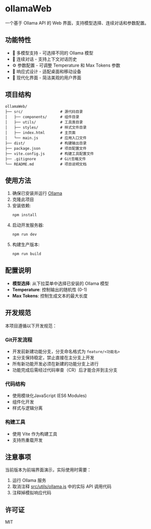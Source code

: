 # ollamaWeb

一个基于 Ollama API 的 Web 界面，支持模型选择、连续对话和参数配置。

## 功能特性

- 🤖 多模型支持 - 可选择不同的 Ollama 模型
- 💬 连续对话 - 支持上下文对话历史
- ⚙️ 参数配置 - 可调整 Temperature 和 Max Tokens 参数
- 🎨 响应式设计 - 适配桌面和移动设备
- 🌙 现代化界面 - 简洁美观的用户界面

## 项目结构

```
ollamaWeb/
├── src/                 # 源代码目录
│   ├── components/      # 组件目录
│   ├── utils/           # 工具类目录
│   ├── styles/          # 样式文件目录
│   ├── index.html       # 主页面
│   └── main.js          # 应用入口文件
├── dist/                # 构建输出目录
├── package.json         # 项目配置文件
├── vite.config.js       # 构建工具配置文件
├── .gitignore           # Git忽略文件
└── README.md            # 项目说明文档
```

## 使用方法

1. 确保已安装并运行 [Ollama](https://ollama.ai)
2. 克隆此项目
3. 安装依赖:
   ```bash
   npm install
   ```
4. 启动开发服务器:
   ```bash
   npm run dev
   ```
5. 构建生产版本:
   ```bash
   npm run build
   ```

## 配置说明

- **模型选择**: 从下拉菜单中选择已安装的 Ollama 模型
- **Temperature**: 控制输出的随机性 (0-1)
- **Max Tokens**: 控制生成文本的最大长度

## 开发规范

本项目遵循以下开发规范：

### Git开发流程
- 开发前新建功能分支，分支命名格式为 `feature/<功能名>`
- 主分支保持稳定，禁止直接在主分支上开发
- 所有新功能开发必须在新建的功能分支上进行
- 功能完成后需经过代码审查（CR）后才能合并到主分支

### 代码结构
- 使用模块化JavaScript (ES6 Modules)
- 组件化开发
- 样式与逻辑分离

### 构建工具
- 使用 Vite 作为构建工具
- 支持热重载开发

## 注意事项

当前版本为前端界面演示，实际使用时需要：
1. 运行 Ollama 服务
2. 取消注释 [src/utils/ollama.js](file:///Volumes/M20/code/docs/ollamaWeb/src/utils/ollama.js) 中的实际 API 调用代码
3. 注释掉模拟响应代码

## 许可证

MIT